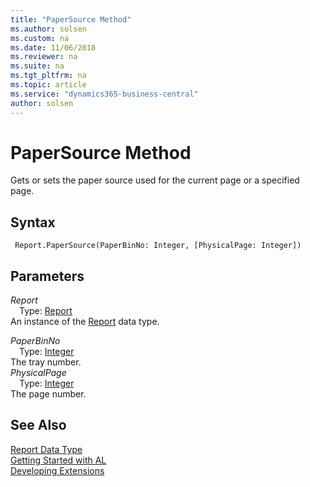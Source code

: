 ```yaml
---
title: "PaperSource Method"
ms.author: solsen
ms.custom: na
ms.date: 11/06/2018
ms.reviewer: na
ms.suite: na
ms.tgt_pltfrm: na
ms.topic: article
ms.service: "dynamics365-business-central"
author: solsen
---
```

[//]: # (START>DO_NOT_EDIT)
[//]: # (IMPORTANT:Do not edit any of the content between here and the END>DO_NOT_EDIT.)
[//]: # (Any modifications should be made in the .xml files in the ModernDev repo.)
# PaperSource Method
Gets or sets the paper source used for the current page or a specified page.

## Syntax
```
 Report.PaperSource(PaperBinNo: Integer, [PhysicalPage: Integer])
```
## Parameters
*Report*  
&emsp;Type: [Report](report-data-type.md)  
An instance of the [Report](report-data-type.md) data type.  

*PaperBinNo*  
&emsp;Type: [Integer](../integer/integer-data-type.md)  
The tray number.  
*PhysicalPage*  
&emsp;Type: [Integer](../integer/integer-data-type.md)  
The page number.  



[//]: # (IMPORTANT: END>DO_NOT_EDIT)
## See Also
[Report Data Type](report-data-type.md)  
[Getting Started with AL](../../devenv-get-started.md)  
[Developing Extensions](../../devenv-dev-overview.md)